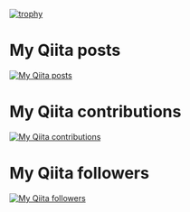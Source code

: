 [![trophy](https://github-profile-trophy.vercel.app/?username=shunji-muto)](https://github.com/shunji-muto/github-profile-trophy)

# My Qiita posts
[![My Qiita posts](https://qiita-badge.apiapi.app/s/shunji-muto/posts.svg)](http://qiita.com/shunji-muto)
# My Qiita contributions
[![My Qiita contributions](https://qiita-badge.apiapi.app/s/shunji-muto/contributions.svg)](http://qiita.com/shunji-muto)
# My Qiita followers
[![My Qiita followers](https://qiita-badge.apiapi.app/s/shunji-muto/followers.svg)](http://qiita.com/shunji-muto)
                

